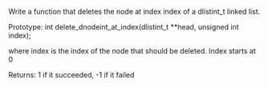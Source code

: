 Write a function that deletes the node at index index of a dlistint_t linked list.



Prototype: int delete_dnodeint_at_index(dlistint_t **head, unsigned int index);

where index is the index of the node that should be deleted. Index starts at 0

Returns: 1 if it succeeded, -1 if it failed
